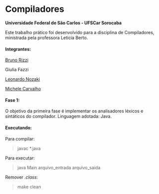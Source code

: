 # Compiladores

**Universidade Federal de São Carlos - UFSCar Sorocaba**

Este trabalho prático foi desenvolvido para a disciplina de Compiladores, ministrada pela professora Leticia Berto.

#### Integrantes: 

[Bruno Rizzi](https://github.com/BrunoRizzi/)

Giulia Fazzi

[Leonardo Nozaki](https://github.com/LeonardoNozaki/)

[Michele Carvalho](https://github.com/xmixele/)

#### Fase 1:
O objetivo da primeira fase é implementar os analisadores léxicos e sintáticos do compilador. Linguagem adotada: Java.

#### Executando:
Para compilar:
> javac *.java

Para executar:
> java Main arquivo_entrada arquivo_saida

Remover *.class*:
> make clean
